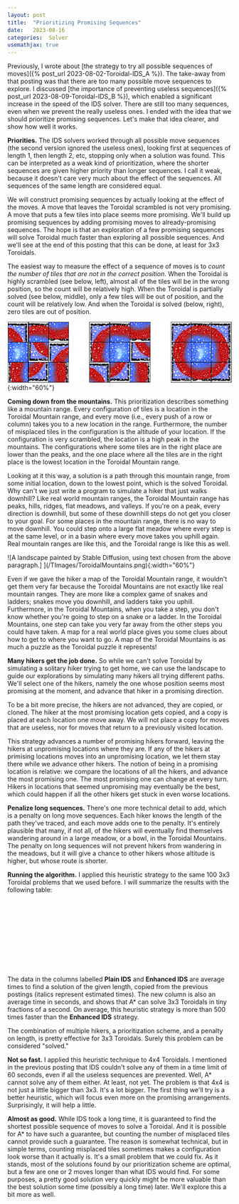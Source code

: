 ```yaml
---
layout: post
title:  "Prioritizing Promising Sequences"
date:   2023-08-16
categories:  Solver
usemathjax: true
---
```

<style>
table
{
    max-width: 0px;
    margin-left:auto; 
    margin-right:auto;  
}
</style>

Previously, I wrote about [the strategy to try all possible sequences of moves]({% post_url 2023-08-02-Toroidal-IDS_A %}).  The take-away from that posting was that there are too many possible move sequences to explore.  I discussed [the importance of preventing useless sequences]({% post_url 2023-08-09-Toroidal-IDS_B %}), which enabled a significant increase in the speed of the IDS solver.  There are still too many sequences, even when we prevent the really useless ones.  I ended with the idea that we should prioritize promising sequences.  Let's make that idea clearer, and show how well it works.

**Priorities.**  The IDS solvers worked through all possible move sequences (the second version ignored the useless ones), looking first at sequences of length 1, then length 2, etc, stopping only when a solution was found.  This can be interpreted as a weak kind of prioritization, where the shorter sequences are given higher priority than longer sequences.  I call it weak, because it doesn't care very much about the effect of the sequences.  All sequences of the same length are considered equal.

We will construct promising sequences by actually looking at the effect of the moves. 
A move that leaves the Toroidal scrambled is not very promising.  A move that puts a few tiles into place seems more promising.  We'll build up promising sequences by adding promising moves to already-promising sequences.  The hope is that an exploration of a few promising sequences will solve Toroidal much faster than exploring all possible sequences.  And we'll see at the end of this posting that this can be done, at least for 3x3 Toroidals.

The easiest way to measure the effect of a sequence of moves is to *count the number of tiles that are not in the correct position*.  When the Toroidal is highly scrambled (see below, left), almost all of the tiles will be in the wrong position, so the count will be relatively high.  When the Toroidal is partially solved (see below, middle), only a few tiles will be out of position, and the count will be relatively low.  And when the Toroidal is solved (below, right), zero tiles are out of position. 

![Three configurations, illustrating the concept of misplaced tiles as a measure of priority.](/TImages/TLC_Overview.png){:width="60%"}

**Coming down from the mountains.**  This prioritization describes something like a mountain range.  Every configuration of tiles is a location in the Toroidal Mountain range, and every move (i.e., every push of a row or column) takes you to a new location in the range.  Furthermore, the number of misplaced tiles in the configuration is the altitude of your location.  If the configuration is very scrambled, the location is a high peak in the mountains.  The configurations where some tiles are in the right place are lower than the peaks, and the one place where all the tiles are in the right place is the lowest location in the Toroidal Mountain range.  

Looking at it this way, a solution is a path through this mountain range, from some initial location, down to the lowest point, which is the solved Toroidal.  Why can't we just write a program to simulate a hiker that just walks downhill? 
Like real world mountain ranges, the Toroidal Mountain range has peaks, hills, ridges, flat meadows, and valleys.  If you're on a peak, every direction is downhill, but some of these downhill steps do not get you closer to your goal.  For some places in the mountain range, there is no way to move downhill.  You could step onto a large flat meadow where every step is at the same level, or in a basin where every move takes you uphill again.  Real mountain ranges are like this, and the Toroidal range is like this as well.

![A landscape painted by Stable Diffusion, using text chosen from the above paragraph.] ](/TImages/ToroidalMountains.png){:width="60%"}

Even if we gave the hiker a map of the Toroidal Mountain range, it wouldn't get them very far because the Toroidal Mountains are not exactly like real mountain ranges.  They are more like a complex game of snakes and ladders; snakes move you downhill, and ladders take you uphill.  Furthermore, in the Toroidal Mountains, when you take a step, you don't know whether you're going to step on a snake or a ladder.  In the Toroidal Mountains, one step can take you very far away from the other steps you could have taken.  A map for a real world place gives you some clues about how to get to where you want to go.  A map of the Toroidal Mountains is as much a puzzle as the Toroidal puzzle it represents!  

**Many hikers get the job done.**  So while we can't solve Toroidal by simulating a solitary hiker trying to get home, we can use the landscape to guide our explorations by simulating many hikers all trying different paths.  We'll select one of the hikers, namely the one whose position seems most promising at the moment, and advance that hiker in a promising direction.  

To be a bit more precise, the hikers are not advanced, they are copied, or cloned.  The hiker at the most promising location gets copied, and a copy is placed at each location one move away. We will not place a copy for moves that are useless, nor for moves that return to a previously visited location.  

This strategy advances a number of promising hikers forward, leaving the hikers at unpromising locations where they are.  If any of the hikers at primising locations moves into an unpromising location, we let them stay there while we advance other hikers.  The notion of being in a promising location is relative: we compare the locations of all the hikers, and advance the most promising one.  The most promising one can change at every turn.  Hikers in locations that seemed unpromising may eventually be the best, which could happen if all the other hikers get stuck in even worse locations.

**Penalize long sequences.**  There's one more technical detail to add, which is a penalty on long move sequences.  Each hiker knows the length of the path they've traced, and each move adds one to the penalty.  It's entirely plausible that many, if not all, of the hikers will eventually find themselves wandering around in a large meadow, or a bowl, in the Toroidal Mountains.  The penalty on long sequences will not prevent hikers from wandering in the meadows, but it will give a chance to other hikers whose altitude is higher, but whose route is shorter.

**Running the algorithm.**  I applied this heuristic strategy to the same 100 3x3 Toroidal problems that we used before.  I will summarize the results with the following table:

| Solution length | Plain IDS | Enhanced IDS | A\*  |
|:-:|--:|--:|--:|
| 4 |     0.47  |   0.101 |   0.001 |
| 5 |     4.20  |   0.631 |   0.004 |
| 6 |    38.90  |   3.710 |   0.012 |
| 7 |   *400*   |  20.900 |  0.023  |
| 8 |   *4000*  | 126.700 |  0.066  |

The data in the columns labelled **Plain IDS** and **Enhanced IDS** are average times to find a solution of the given length, copied from the previous postings (italics represent estimated times).  The new column is also an average time in seconds, and shows that A\* can solve 3x3 Toroidals in tiny fractions of a second.  On average, this heuristic strategy is more than 500 times faster than the **Enhanced IDS** strategy.  

The combination of multiple hikers, a prioritization scheme, and a penalty on length, is pretty effective for 3x3 Toroidals.  Surely this problem can be considered "solved." 

**Not so fast.**  I applied this heuristic technique to 4x4 Toroidals.  I mentioned in the previous posting that IDS couldn't solve any of them in a time limit of 60 seconds, even if all the useless sequences are prevented.  Well, A\* cannot solve any of them either.  At least, not yet.  The problem is that 4x4 is not just a little bigger than 3x3.  It's a lot bigger.  The first thing we'll try is a better heuristic, which will focus even more on the promising arrangements.  Surprisingly, it will help a little.  

**Almost as good.**  While IDS took a long time, it is guaranteed to find the shortest possible sequence of moves to solve a Toroidal.  And it is possible for A\* to have such a guarantee, but counting the number of misplaced tiles cannot provide such a guarantee.  The reason is somewhat technical, but in simple terms, counting misplaced tiles sometimes makes a configuration look worse than it actually is.  It's a small problem that we could fix.  As it stands, most of the solutions found by our prioritization scheme are optimal, but a few are one or 2 moves longer than what IDS would find.  For some purposes, a pretty good solution very quickly might be more valuable than the best solution some time (possibly a long time) later.  We'll explore this a bit more as well.

